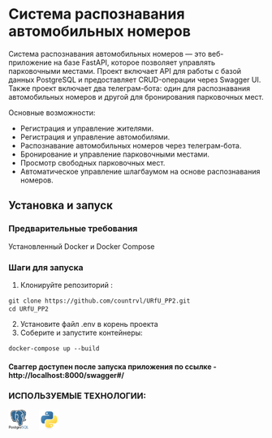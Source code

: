 # Система распознавания автомобильных номеров
Система распознавания автомобильных номеров — это веб-приложение на базе FastAPI, которое позволяет управлять парковочными местами. Проект включает API для работы с базой данных PostgreSQL и предоставляет CRUD-операции через Swagger UI. Также проект включает два телеграм-бота: один для распознавания автомобильных номеров и другой для бронирования парковочных мест.

Основные возможности:
* Регистрация и управление жителями.
* Регистрация и управление автомобилями. 
* Распознавание автомобильных номеров через телеграм-бота. 
* Бронирование и управление парковочными местами. 
* Просмотр свободных парковочных мест. 
* Автоматическое управление шлагбаумом на основе распознавания номеров.

## Установка и запуск
### Предварительные требования 
Установленный Docker и Docker Compose

### Шаги для запуска
1. Клонируйте репозиторий :
```
git clone https://github.com/countrvl/URfU_PP2.git
cd URfU_PP2
```
2. Установите файл .env в корень проекта
3. Соберите и запустите контейнеры:
```
docker-compose up --build
```
#### Сваггер доступен после запуска приложения по ссылке - http://localhost:8000/swagger#/

### ИСПОЛЬЗУЕМЫЕ ТЕХНОЛОГИИ: 
<div align="left">
  <img src="https://raw.githubusercontent.com/devicons/devicon/master/icons/postgresql/postgresql-original-wordmark.svg" height="40" alt="javascript logo"  />
  <img width="12" />
  <img src="https://raw.githubusercontent.com/devicons/devicon/master/icons/python/python-original.svg" height="40" alt="typescript logo"  />
  <img width="12" />
</div>

##